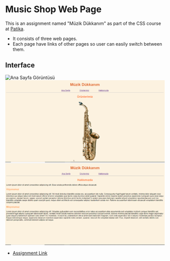 # Music Shop Web Page

This is an assignment named "Müzik Dükkanım" as part of the CSS course at [Patika](https://app.atika.dev/courses/css).

- It consists of three web pages.
- Each page have links of other pages so user can easily switch between them.

## Interface 
![Ana Sayfa Görüntüsü](C:\VSCodeProjects\Music-Shop\images/anaSayfa.PNG)
![Ürünlermiz Görüntüsü](images/products.PNG)
![Hakkımızda Görüntüsü](images/hakkimizda.PNG)

- [Assignment Link](https://app.patika.dev/courses/css/odev1)
